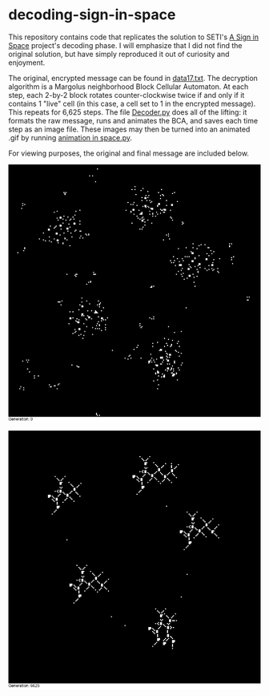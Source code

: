 # decoding-sign-in-space
This repository contains code that replicates the solution to SETI's [A Sign in Space](https://asignin.space/) project's decoding phase. I will emphasize that I did not find the original solution, but have simply reproduced it out of curiosity and enjoyment.

The original, encrypted message can be found in [data17.txt](https://github.com/donaldpepka/decoding-sign-in-space/blob/main/data17.txt). The decryption algorithm is a Margolus neighborhood Block Cellular Automaton. At each step, each 2-by-2 block rotates counter-clockwise twice if and only if it contains 1 "live" cell (in this case, a cell set to 1 in the encrypted message). This repeats for 6,625 steps. The file [Decoder.py](https://github.com/donaldpepka/decoding-sign-in-space/blob/main/Decoder.py) does all of the lifting: it formats the raw message, runs and animates the BCA, and saves each time step as an image file. These images may then be turned into an animated .gif by running [animation in space.py](https://github.com/donaldpepka/decoding-sign-in-space/blob/main/animation%20in%20space.py).

For viewing purposes, the original and final message are included below.

![Original message; resembles a star field or constellation with five star clusters](https://github.com/donaldpepka/decoding-sign-in-space/blob/main/images/sign_0.png?raw=true)

![Final message; resembles an organic compound of some sort, with five molecules](https://github.com/donaldpepka/decoding-sign-in-space/blob/main/images/sign_6625.png?raw=true)
